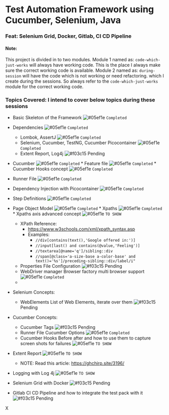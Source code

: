 # Test Automation Framework using Cucumber, Selenium, Java
### Feat: Selenium Grid, Docker, Gitlab, CI CD Pipeline

#### Note: 
This project is divided in to two modules. Module 1 named as: ```code-which-just-works``` will always have working code.
This is the place I always make sure the correct working code is available. 
Module 2 named as: ```during-session``` will have the code which is not working or need refactoring. which I create during the sessions.
So always refer to the ```code-which-just-works``` module for the correct working code.

### Topics Covered: I intend to cover below topics during these sessions
*  Basic Skeleton of the Framework ![#05ef1e](https://via.placeholder.com/15/05ef1e/000000?text=+) `Completed`
  * Dependencies ![#05ef1e](https://via.placeholder.com/15/05ef1e/000000?text=+) `Completed`
    *  Lombok, AssertJ ![#05ef1e](https://via.placeholder.com/15/05ef1e/000000?text=+) `Completed`
    *  Selenium, Cucumber, TestNG, Cucumber Picocontainer ![#05ef1e](https://via.placeholder.com/15/05ef1e/000000?text=+) `Completed`
    *  Extent Report, Log4j ![#f03c15](https://via.placeholder.com/15/f03c15/000000?text=+) Pending
  *  Cucumber ![#05ef1e](https://via.placeholder.com/15/05ef1e/000000?text=+) `Completed`
    *  Feature file ![#05ef1e](https://via.placeholder.com/15/05ef1e/000000?text=+) `Completed`
    *  Cucumber Hooks concept ![#05ef1e](https://via.placeholder.com/15/05ef1e/000000?text=+) `Completed`
  *  Runner File ![#05ef1e](https://via.placeholder.com/15/05ef1e/000000?text=+) `Completed`
  *  Dependency Injection with Picocontainer ![#05ef1e](https://via.placeholder.com/15/05ef1e/000000?text=+) `Completed`
  *  Step Definitions ![#05ef1e](https://via.placeholder.com/15/05ef1e/000000?text=+) `Completed`
  *  Page Object Model ![#05ef1e](https://via.placeholder.com/15/05ef1e/000000?text=+) `Completed`
    *  Xpaths ![#05ef1e](https://via.placeholder.com/15/05ef1e/000000?text=+) `Completed`
    *  Xpaths axis advanced concept ![#05ef1e](https://via.placeholder.com/15/05ef1e/000000?text=+) `TO SHOW`
       * XPath Reference:
          * https://www.w3schools.com/xml/xpath_syntax.asp
          * Examples:
            * ```//div[contains(text(),'Google offered in:')]```
            * ```//input[last() and contains(@value,'Feeling')]```
            * ```//textarea[@name='q']/sibling::div```
            * ```//span[@class='a-size-base a-color-base' and text()='%s']/preceding-sibling::div/label/i"```
      * Properties File Configuration ![#f03c15](https://via.placeholder.com/15/f03c15/000000?text=+) Pending
      * WebDriver manager Browser factory multi browser support ![#05ef1e](https://via.placeholder.com/15/05ef1e/000000?text=+) `Completed`
      * 

* Selenium Concepts:
  * WebElements List of Web Elements, iterate over them ![#f03c15](https://via.placeholder.com/15/f03c15/000000?text=+) Pending

* Cucumber Concepts:
  * Cucumber Tags ![#f03c15](https://via.placeholder.com/15/f03c15/000000?text=+) Pending
  * Runner File Cucumber Options  ![#05ef1e](https://via.placeholder.com/15/05ef1e/000000?text=+) `Completed`
  * Cucumber Hooks Before after and how to use them to capture screen shots for failures  ![#05ef1e](https://via.placeholder.com/15/05ef1e/000000?text=+) `TO SHOW`
* Extent Report  ![#05ef1e](https://via.placeholder.com/15/05ef1e/000000?text=+) `TO SHOW`
  * NOTE: Read this article: https://ghchirp.site/3196/ 
* Logging with Log 4j ![#05ef1e](https://via.placeholder.com/15/05ef1e/000000?text=+) `TO SHOW`
* Selenium Grid with Docker ![#f03c15](https://via.placeholder.com/15/f03c15/000000?text=+) Pending
* Gitlab CI CD Pipeline and how to integrate the test pack with it ![#f03c15](https://via.placeholder.com/15/f03c15/000000?text=+) Pending


X
